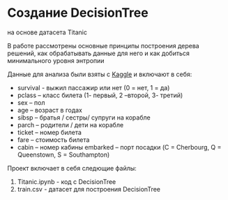 # Создание DecisionTree
на основе датасета Titanic

В работе рассмотрены основные принципы построения дерева решений, как обрабатывать данные для него и как добиться минимального уровня энтропии

Данные для анализа были взяты с [Kaggle](https://www.kaggle.com/c/titanic/data) и включают в себя:
* survival	 - выжил пассажир или нет (0 = нет, 1 = да)
* pclass – класс билета (1- первый, 2 –второй, 3- третий)
* sex – пол 
* age – возраст в годах	
* sibsp – братья / сестры/ супруги на корабле	
* parch – родители / дети на корабле
* ticket – номер билета	
* fare – стоимость билета 
* cabin – номер кабины
embarked – порт посадки (C = Cherbourg, Q = Queenstown, S = Southampton)

Проект включает в себя следющие файлы:
1. Titanic.ipynb - код с DecisionTree
2. train.csv - датасет для построения DecisionTree
